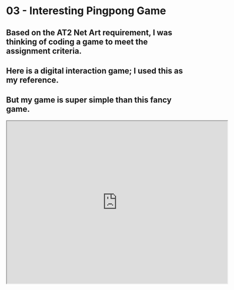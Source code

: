 # 03 - Interesting Pingpong Game

## Based on the AT2 Net Art requirement, I was thinking of coding a game to meet the assignment criteria.
## Here is a digital interaction game; I used this as my reference.
## But my game is super simple than this fancy game.

<iframe width=600 height=442 src="https://editor.p5js.org/lz2729/full/t0642p3hV"></iframe>
